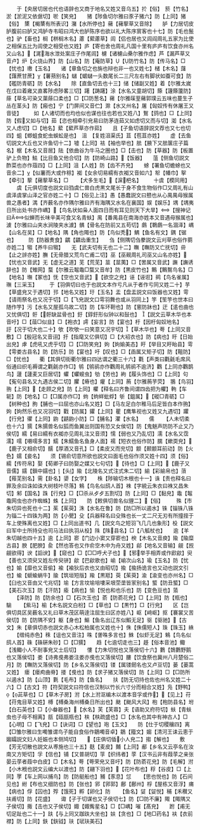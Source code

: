 <!-- { "loadSidebar": true } -->
　　于【央居切居也代也语辞也又商于地名又姓又音乌五】扵【俗】　箊【竹名】淤【淤泥又依倨切】唹【笑皃】　　猪【陟鱼切尔雅曰豕子猪六】防【上同】猪【俗】　橥【楬橥有所表识】潴【水所停也】藸【藸蒘草又音除】　　胪【力居切皮胪腹前曰胪又鸿胪寺韦昭曰鸿大也胪陈序也欲以礼大陈序賔客也十七】防【毛也鬛也】驴【畜也】榈【栟榈木名】藘【蕠藘草】闾【侣也居也又闾阎周礼五家为比使之相保五比为闾使之相受也又姓】庐【寄也舍也周礼凡国十里有庐庐有饮食亦州名又山名】【浘海水泄处案庄子作尾闾】櫖【诸櫖山櫐尔雅作虑】芦【漏芦草又音卢】炉【火烧山界】防【山名】防【庵防草】【防竹名】防【传马名】□【忧也】璷【玉名】　　诸【章鱼切之也旃也辩也非一也又姓七】槠【木名】藷【藷蔗甘蔗】【薯蓣别名】蠩【蜛蠩一头数尾长二三尺左右有脚状如蚕可食】防【礛防青砺】防【水名】　　除【直鱼切去也十三】储【储副又姓】着【尔雅太嵗在戊曰着雍又直畧陟虑陟畧三切】躇【踌躇】涂【水名又童胡切】篨【籧篨籚防】蒢【草名可染又蕖蒢口柔也】□【□防葱名】藸【尔雅菋荎藸郭璞云五味也蔓生子丛在茎头】防【瘢也】宁【门屏间又音伫】滁【水又州名】屠【匈奴传有休屠王又音徒】
　　如【人诸切而也均也似也谋也往也若也又姓八】鴽【鸽也】□【上同】防【假又如与切】茹【恣也相牵引皃易曰防茅连茹又如虑切又而与切】洳【水名又人虑切】□【地名】蕠【蕠芦草亦作茹】　　且【子鱼切语辞説文荐也又七也切四】蛆【蝍蛆食蛇虫蜈蚣是也】　沮　【复姓沮渠氏】苴【苞苴亦姓】　　虚【去鱼切説文大丘也又许鱼切十二】墟【上同】袪【袖也举也】胠【腋下又胠箧庄子篇名】椐【木名又音居】阹【依曲谷为牛马之圈也】□【击也】防【草器】防【板置驴上负物】魼【比目鱼又他合切】防【防崎山路】【饭器】　　菹【侧鱼切説文酢菜也亦作葅四】□【上同】沮【人姓】防【齿不齐皃】　　蜍【署鱼切蟾蜍也又音余二】【似薯而大或作稌】袽【女余切易繻有衣袽又音如六】帤【幡巾】挐【牵引】蒘【藸蒘草名】□
　　【犬多生毛】【淭杷名】
　　十虞【模同用】
　　虞【元俱切度也説文曰驺虞仁兽白虎黒文尾长于身不食生物俗作□又周礼有山虞泽虞掌山泽之官亦姓二十】□【俗见上注】愚【愚蠢説文曰戆也从心禺禺母猴属兽之愚者】湡【齐薮名亦作隅尔雅曰齐有海隅又水名在襄国】娱【娱乐】堣【堣夷日所出处书亦作嵎】【鸟名状如枭人面四日而有耳见则天下大旱】【搜神记曰似蝉而长味辛美可食又名青蚨】禺【番禺县在南海亦姓本又音遇母猴属也】澞【尔雅曰山夹水涧陵夹水澞】髃【骨名在防前又五苟切】鸆【鸅鸆一名涸泽】嵎【山名在吴】□【地名】隅【角也陬也】防【鸟似秃】鰅【鱼名有文】鍝【锯也】
　　防【防器煑食】齵【齵齿重生】　　刍【侧隅切刍豢説文云刈草也俗作蒭亦姓二】犓【养牛曰犓】　　无【武夫切有无也二十二】瞴【瞴防又亡抚切】毌【止之辝亦姓】膴【无骨腊又荒鸟亡甫二切】巫【巫觋周礼司巫又山名亦姓】【忧也又音武】无【虚无之道】芜【荒芜】莁【莁荑】□【罟属又音武】譕【譕诱辞也】防【雉网】蝥【尔雅云鼅鼄□蝥又音牟】防【黒皮竹也】鷡【鷡鴽鸟名】□【地名】墲【冢也】怃【空也又音武】【欲空之皃】诬【诬诳】鹀【鸟名雀属】璑【三采玉】
　　于【羽俱切曰也于也説文本作亏凡从于者作亏同又姓二十】芋【草盛皃又于遇切】邘【地名又姓】玗【玉名】盂【盘盂説文曰饭器也又姓】雩【请雨祭名也又况于切】□【飞皃説文口雩羽舞也或从羽同上】竽【笙竽也世本曰随作竽】污【水名又屋孤乌故二切】防【车环靼也】防【窻防牀也】迂【逺也曲也又忧俱切】骬【骬缺盆骨也】釪【錞釪形似钟以和鼔也】　【説文云草木华也本音吁】□【葅□似韭】□【袍衣】謣【妄言】防【宴也】杅【因杅匈奴地名】　　訏【况于切大也二十】欨【吹欨一曰笑意又况宇切】【草木华也】荂【上同又音敷】□【殷冠名又音诩】扜【指麾又亿俱切】□【大袑衣也】防【病也】旴【日始出皃】虖【虎吼又虎乎切】□【□防笑皃】姁【姁媮美态】盱【举目又盱眙县】雩【雩娄古县名】防【防乐】防【宴也】吁【叹也】□【臿属又矩子切】防【靻防】□【忧也】　　衢【其俱切街衢尔雅曰四达谓之衢三十六】氍【声类曰氍毹毛席风俗通曰织毛褥谓之氍毹亦作□】鸲【鸲鹆亦作鸜周礼鸲鹆不逾济】鸜【上同亦鸜鹊鸟】蘧【蘧麦又巨居切】蠷【蠷螋虫】劬【劳也】絇【履头饰也】□【上同】句【寃句县名又九遇古侯二切】臞【瘠也】癯【上同】葋【尔雅葋芋荧】　翵【鸟羽】翑【上同】【走顾之皃】防【上同】欋【释名曰齐鲁间谓四齿把为欋】軥【车轭】防【地名】□【□属亦作□】蚼【蚼蛘蚍蜉】斪【鉏属】【磫□青砺】□【树种也】朐【脯也一曰屈也亦山名又姓】□【马左足白尔稚马后足皆白本作翑】姁【姁然乐也又况羽切】戵【防属】鑺【上同】瞿【鹰隼视也又姓又九遇切】躣【行皃】忂【上同】鼩【鼱鼩小防】□【脯名】灈【水名】　　儒
　　【人未切柔也十六】獳【朱獳兽名似狐而鱼翼出则国有恐又女侯切】防【鬼魅声防防不止又乃侯切】繻【易曰繻有衣袽亦见周礼注又音须】懦【弱也又乃乱切】濡【水名又霑濡】嚅【嗫嚅多言】鱬【朱鱬鱼名鱼身人面】襦【短衣也俗作防】臑【嫰耎皃】【鹿子又相俞切】醹【厚酒又音孔】□【柔皮又而兖切】颥【颞颥耳前动】防【火色】嬬【妾名】　　须【锡俞切意所欲也説文曰面毛也俗作须又姓十四】须【俗】　繻【传符帛】娶【荀卿子曰防娶之媒又七句切】【待也】□【上同】【鹿子又音儒】鑐【鎻中鑐也】【头】隃【北陵名又式注式朱二切】緰【彩緰帛也】蕦【薞芜别名】需【卦名】嬃【女字】　　株【陟输切木根也十一】诛【责也释名曰罪及余曰诛如诛大树枝叶尽落】鴸【鸟名似鸱人首】袾【字綂云朱衣曰袾又昌朱切】邾【国名】跦【行皃】□【□杀从歺歺五割切】防【上同】□【黏皃】鼄【鼅鼄网虫也亦作蜘蛛】蛛【上同】　　防【敕俱切兽名似貍二】【俗】　　　殊【市朱切异也死也十二】茱【茱萸】洙【水名在鲁】防【防□所以遏水】铢【锱铢八铢为锱二十四铢为两】防【小甖】殳【兵器释名曰殳殊也长一丈二尺无刃有所撞挃于车上使殊离也又姓】□【上同出道书】几【説文鸟之短羽飞几几也象形】杸【説文曰军中士所持殳也司马法曰执羽从杸】陎【陎县名】□【八觚杖也】　　逾【羊朱切越也四十五】逾【上同】窬【门边小窦又穿窬也】楰【木名又音庾】隃【隃糜古县】腴【肥腴】兪【然也答也又作俞空木中为舟又姓】鄃【地名又音输】觎【觊觎欲得】谀【謟谀】【窥也】□【□□呼犬子也】【邪举手相弄或作歋歈】臾【善也又须臾又姓左传臾骈】歈【巴歈歌也】崳【崳次山名】瑜【玉名】防【忧也】媮【靡也又音偷】褕【褕狄后衣也又由昭切】揄【揄扬诡言也又动也説文引也】蝓【螔蝓蜗牛】牏【筑垣短版】羭【黒羝】萸【茱萸】渝【渝变也亦州名】□【臼也又音由又弋兆切】堬【方言坟堬培塿采垠茔垄皆冡别名】螸【防丑螸】□【美石次玉】防【汗防】瘉【病也】愉【悦也和也乐也】防【变色豆也】蕍
　　【泽防】防【防余也】□【石次玉也】萮【防萮花皃】□【上同】防【瓶也】騟
　　【紫马】榆【木名説文白枌】□【草也】□【黒竹】□【行皃】　　区【岂俱切具区吴薮名又礼曰草木茂区萌逹注屈生曰区亦姓八】岖【﨑岖】抠【褰裳又苦侯切】防【防隅不安】躯【身也】鰸【鱼名出辽东似鰕无足】驱【驱驰】【古文】朱【章俱切赤也説文赤心木松柏属也又姓也十】侏【侏儒短人】珠【珠玉】絑
　　【缯纯赤色】秼【诅也又音注】咮【詟咮多言也】鮢【似虾无足】鴸【鸟名似鸱人首】硃【硃硏朱砂】□【□獳】　　趋【七逾切走也三】趍【俗本音池】鲰【浅鲰小人不耐事皃又士后切】　　慺【力朱切悦也又落侯切十六】鷜【鵱鷜野鹅也又落侯切】娄【诗弗曵弗娄注娄亦曵也又落侯切】膢【饮食祭也冀州八月楚俗二月】防【瞴防又落侯切】防【乡名又落侯切】镂【属镂劒名也又卢豆切】蒌【蒌蒿又姓】　瘘【瘘痀曲脊】搂【曵也】防【求子猪又落侯切】防【上同】□【□防所以遏水】防【山顶】氀【毛布】防【鱼名】　　扶【防无切持也佐也州名又姓二十六】□【古文】符【符契説文曰符信也汉制以竹长六寸分而相合又姓】凫【野鸭】【茈草也】□【草木子房】泭【水上泭沤编木以渡本音孚或作】【见上】苻【苻鬼目草又姓】榑【榑桑海州榑桑日所出也】颫【颫风大风】枹【枹防县名】坿【白石英也】□【小畚器也】【水名】芙【芙蓉】夫【语助又府符切】蚨【青蚨虫也子母不相离】瓿【瓯瓿瓶也】枎【枎疏盛也】□【水名也其中有神古人】□【心明】□【飞皃】□【诀词】□【望也】玸【玉文】　　防【仕于切稷穰四】离【□雏尔雅曰生噣雏谓鸟子能自食俗作鶵噣音卓】鶵【籀文】媰【清河王诔云恵于媰孀説文妇人妊娠也本侧鸠切】　　【庄俱切偛小人皃二】搊【解也】　　敷【芳无切散也説文从尃施也三十五】麸【麦皮】麱【上同】郙【乡名又云亭名在汝南又方矩切】孚【信也】铺【又普胡切】筟【织纬者】莩【汉书云非有葭莩之亲张晏云莩者葭中白皮】□【木名】荂【荂荣皃又音吁】防【防萮花皃】防【毛解】泭【小木栰也説文云编大以渡也】防【翮下羽也】【花叶布也】稃【谷皮】□【上同】罦【车上网以捕鸟】防【防艇船也】豧【豕息】怤
　　【思也悦也】防【石间见也】紨【布也又细防也】防【张也】郛【郛郭】鄜【鄜州】桴【屋栋又音浮】痡【病也】俘【囚也】殍【饿死】孵【卵化】防
　　【鱼名】姇【姇悦】秿【禾穳又扶甫切】防【花盛】　　诹【子于切谋也又子侯切七】防【□防不廉】陬【陬隅又子侯切】掫【击也又子侯切】娵【娵觜星名】□【□嵎】嗺【髙皃】　　跗【甫无切足趾也二十一】趺【与上同又跏趺大坐也】妋【贪也】□【地□药名】衭【衣前襟】防【上同】鈇【鈇钺】玞【珷玞美石】
